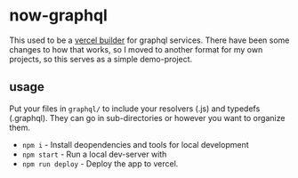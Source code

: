 # now-graphql

This used to be a [vercel builder](https://zeit.co/docs/v2/deployments/builders/overview/) for graphql services. There have been some changes to how that works, so I moved to another format for my own projects, so this serves as a simple demo-project. 

## usage

Put your files in `graphql/` to include your resolvers (.js) and typedefs (.graphql). They can go in sub-directories or however you want to organize them.

* `npm i` - Install deopendencies and tools for local development
* `npm start` - Run a local dev-server with 
* `npm run deploy` - Deploy the app to vercel.
